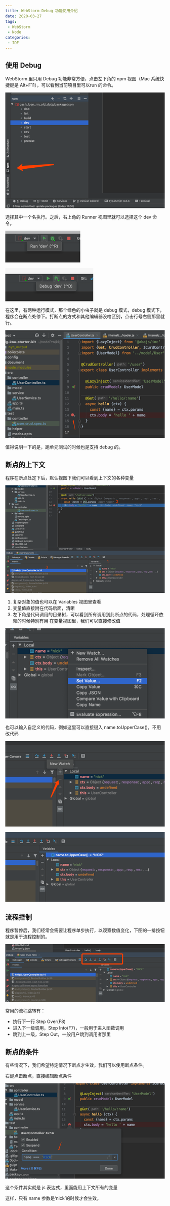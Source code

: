 ```yaml
---
title: WebStorm Debug 功能使用介绍
date: 2020-03-27
tags:
 - WebStorm
 - Node
categories: 
 - IDE
---
```

## 使用 Debug

WebStorm 里只用 Debug 功能非常方便，点击左下角的 npm 视图（Mac 系统快捷键是 Alt+F11），可以看到当前项目里可以run 的命令。

![b54d662c1081079d1e87531f331d12b0.png](./image/b54d662c1081079d1e87531f331d12b0.png)

选择其中一个名执行。之后，右上角的 Runner 视图里就可以选择这个 dev 命令。

![8e36216244e62c6d7753ac36a69d80f1.png](./image/8e36216244e62c6d7753ac36a69d80f1.png)

![265d91c137baf8bbfd84e2ca5c745050.png](./image/265d91c137baf8bbfd84e2ca5c745050.png)

在这里，有两种运行模式，那个绿色的小虫子就是 debug 模式，debug 模式下，程序会在断点处停下。打断点的方式和其他编辑器没啥区别，点击行号右侧那里就行。

![1185bd170757f21ca65381ae87a597b4.png](./image/1185bd170757f21ca65381ae87a597b4.png)

值得说明一下的是，跑单元测试的时候也是支持 debug 的。

## 断点的上下文

程序在断点处定下后，默认视图下我们可以看到上下文的各种变量

![5b2ecfbf94f775e24243b8f8864faaaa.png](./image/5b2ecfbf94f775e24243b8f8864faaaa.png)

1. 复杂对象的值也可以在 Variables 视图里查看
2. 变量值直接附在代码后面，清晰
3. 左下角是代码调用的目录树，可以看到所有调用到此断点的代码，处理循环依赖的时候特别有用
在变量视图里，我们可以直接修改值

![8bada0ab405bb7de67f798be268e5b4a.png](./image/8bada0ab405bb7de67f798be268e5b4a.png)

也可以输入自定义的代码，例如这里可以直接键入 name.toUpperCase()，不用改代码

![06475eb576f8807841a7b5418a05a60b.png](./image/06475eb576f8807841a7b5418a05a60b.png)

![6cf2aee21d5621d45aa73b72e7dd5b13.png](./image/6cf2aee21d5621d45aa73b72e7dd5b13.png)

## 流程控制

程序暂停后，我们经常会需要让程序单步执行，以观察数值变化，下图的一排按钮就是用于流程控制的。

![80b2efa5b1ea902674e487310da77f4f.png](./image/80b2efa5b1ea902674e487310da77f4f.png)

常用的流程跳转有：

* 执行下一行 Step Over(F8)
* 进入下一级调用，Step Into(F7)，一般用于进入函数调用
* 跳到上一级，Step Out，一般用户跳到调用者那里
## 断点的条件

有些情况下，我们希望特定情况下断点才生效，我们可以使用断点条件。

右键点击断点，直接编辑断点条件

![1f0825554996fac65e3843efaf479d4b.png](./image/1f0825554996fac65e3843efaf479d4b.png)

这个条件其实就是 js 表达式，里面能用上下文所有的变量

这样，只有 name 参数是‘nick’的时候才会生效。
